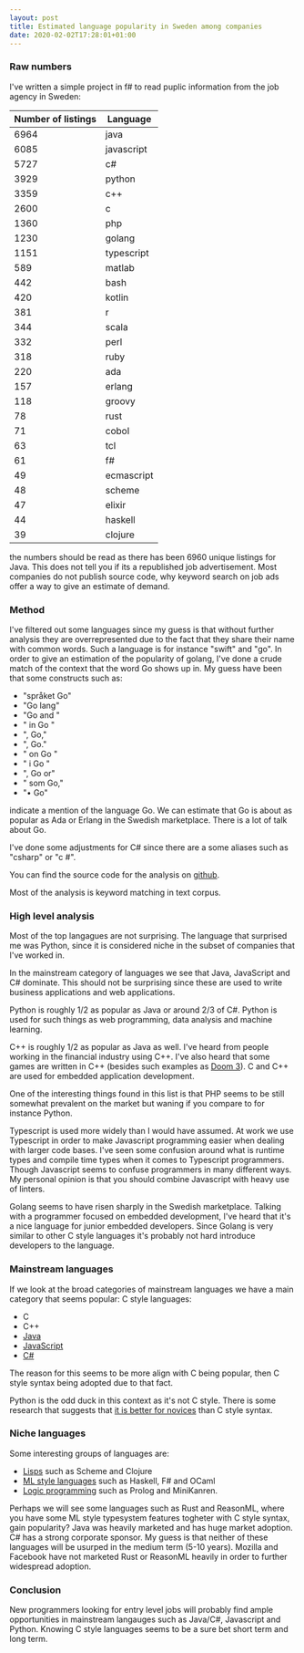 ```yaml
---
layout: post
title: Estimated language popularity in Sweden among companies
date: 2020-02-02T17:28:01+01:00
---
```


### Raw numbers

I've written a simple project in f# to read puplic information from the job agency in Sweden:

| Number of listings | Language |
| --------------|----------|
| 6964 | java |
| 6085 | javascript |
| 5727 | c# |
| 3929 | python |
| 3359 | c++ |
| 2600 | c |
| 1360 | php |
| 1230 | golang |
| 1151 | typescript |
| 589 | matlab |
| 442 | bash |
| 420 | kotlin |
| 381 | r |
| 344 | scala |
| 332 | perl |
| 318 | ruby |
| 220 | ada |
| 157 | erlang |
| 118 | groovy |
| 78 | rust |
| 71 | cobol |
| 63 | tcl |
| 61 | f# |
| 49 | ecmascript |
| 48 | scheme |
| 47 | elixir |
| 44 | haskell |
| 39 | clojure |

the numbers should be read as there has been 6960 unique listings for Java. This does not tell you if its a republished job advertisement. Most companies do not publish source code, why keyword search on job ads offer a way to give an estimate of demand.

### Method

I've filtered out some languages since my guess is that without further analysis they are overrepresented due to the fact that they share their name with common words. Such a language is for instance "swift" and "go". In order to give an estimation of the popularity of golang, I've done a crude match of the context that the word Go shows up in. My guess have been that some constructs such as:

- "språket Go"
- "Go lang"
- "Go and "
- " in Go "
- ", Go,"
- ", Go."
- " on Go "
- " i Go "
- ", Go or"
- " som Go,"
- "• Go"

indicate a mention of the language Go. We can estimate that Go is about as popular as Ada or Erlang in the Swedish marketplace. There is a lot of talk about Go.

I've done some adjustments for C# since there are a some aliases such as "csharp" or "c #".

You can find the source code for the analysis on [github](https://github.com/wallymathieu/arbetsformedlingen).

Most of the analysis is keyword matching in text corpus.

### High level analysis

Most of the top langagues are not surprising. The language that surprised me was Python, since it is considered niche in the subset of companies that I've worked in.

In the mainstream category of languages we see that Java, JavaScript and C# dominate. This should not be surprising since these are used to write business applications and web applications.

Python is roughly 1/2 as popular as Java or around 2/3 of C#. Python is used for such things as web programming, data analysis and machine learning.

C++ is roughly 1/2 as popular as Java as well. I've heard from people working in the financial industry using C++. I've also heard that some games are written in C++ (besides such examples as [Doom 3](https://github.com/id-Software/DOOM-3-BFG)). C and C++ are used for embedded application development.

One of the interesting things found in this list is that PHP seems to be still somewhat prevalent on the market but waning if you compare to for instance Python.

Typescript is used more widely than I would have assumed. At work we use Typescript in order to make Javascript programming easier when dealing with larger code bases. I've seen some confusion around what is runtime types and compile time types when it comes to Typescript programmers. Though Javascript seems to confuse programmers in many different ways. My personal opinion is that you should combine Javascript with heavy use of linters.

Golang seems to have risen sharply in the Swedish marketplace. Talking with a programmer focused on embedded development, I've heard that it's a nice language for junior embedded developers. Since Golang is very similar to other C style languages it's probably not hard introduce developers to the language.

### Mainstream languages

If we look at the broad categories of mainstream languages we have a main category that seems popular: C style languages:

  - C
  - C++
  - [Java](https://en.wikipedia.org/wiki/Java_(programming_language)#History)
  - [JavaScript](https://en.wikipedia.org/wiki/JavaScript#Beginnings_at_Netscape)
  - [C#](https://en.wikipedia.org/wiki/C_Sharp_(programming_language)#History)

The reason for this seems to be more align with C being popular, then C style syntax being adopted due to that fact.

Python is the odd duck in this context as it's not C style. There is some research that suggests that [it is better for novices](https://quorumlanguage.com/evidence.html) than C style syntax.

### Niche languages

Some interesting groups of languages are:

- [Lisps](https://en.wikipedia.org/wiki/Lisp_(programming_language)) such as Scheme and Clojure
- [ML style languages](https://en.wikipedia.org/wiki/ML_(programming_language)) such as Haskell, F# and OCaml
- [Logic programming](https://en.wikipedia.org/wiki/Logic_programming) such as Prolog and MiniKanren.

Perhaps we will see some languages such as Rust and ReasonML, where you have some ML style typesystem features togheter with C style syntax, gain popularity? Java was heavily marketed and has huge market adoption. C# has a strong corporate sponsor. My guess is that neither of these languages will be usurped in the medium term (5-10 years). Mozilla and Facebook have not marketed Rust or ReasonML heavily in order to further widespread adoption.

### Conclusion

New programmers looking for entry level jobs will probably find ample opportunities in mainstream langauges such as Java/C#, Javascript and Python. Knowing C style languages seems to be a sure bet short term and long term.
